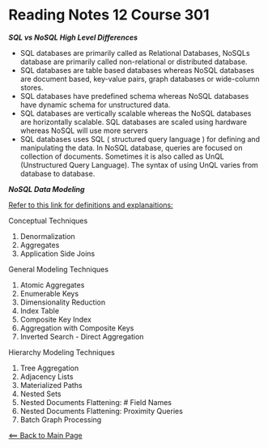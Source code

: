 # Reading Notes 12 Course 301

__*SQL vs NoSQL High Level Differences*__

- SQL databases are primarily called as Relational Databases, NoSQLs database are primarily called non-relational or distributed database.
- SQL databases are table based databases whereas NoSQL databases are document based, key-value pairs, graph databases or wide-column stores.
- SQL databases have predefined schema whereas NoSQL databases have dynamic schema for unstructured data.
- SQL databases are vertically scalable whereas the NoSQL databases are horizontally scalable. SQL databases are scaled using hardware whereas NoSQL will use more servers
- SQL databases uses SQL ( structured query language ) for defining and manipulating the data. In NoSQL database, queries are focused on collection of documents. Sometimes it is also called as UnQL (Unstructured Query Language). The syntax of using UnQL varies from database to database.

__*NoSQL Data Modeling*__

[Refer to this link for definitions and explanaitions:](https://highlyscalable.wordpress.com/2012/03/01/nosql-data-modeling-techniques/)

Conceptual Techniques

1. Denormalization
2. Aggregates
3. Application Side Joins

General Modeling Techniques

1. Atomic Aggregates
2. Enumerable Keys
3. Dimensionality Reduction
4. Index Table
5. Composite Key Index
6. Aggregation with Composite Keys
7. Inverted Search - Direct Aggregation

Hierarchy Modeling Techniques

1. Tree Aggregation
2. Adjacency Lists
3. Materialized Paths
4. Nested Sets
5. Nested Documents Flattening: # Field Names
6. Nested Documents Flattening: Proximity Queries
7. Batch Graph Processing

[<== Back to Main Page](README.md)
